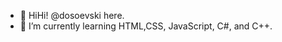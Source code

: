 - 👋 HiHi! @dosoevski here.
- 🌱 I’m currently learning HTML,CSS, JavaScript, C#, and C++.

<!---
dosoevski/dosoevski is a ✨ special ✨ repository because its `README.md` (this file) appears on your GitHub profile.
You can click the Preview link to take a look at your changes.
--->
